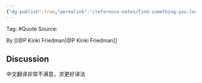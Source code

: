 ```yaml
---
{"dg-publish":true,"permalink":"/reference-notes/find-something-you-love-and-let-it-kill-you/"}
---
```



Tag: #Quote 
Source: 

By [[@P Kinki Friedman\|@P Kinki Friedman]]

## Discussion
中文翻译非常不满意，求更好译法
